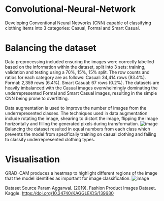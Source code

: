 # Convolutional-Neural-Network
Developing Conventional Neural Networks (CNN) capable of classifying clothing items into 3 categories: Casual, Formal and Smart Casual. 

# Balancing the dataset
Data preprocessing included ensuring the images were correctly labelled based on the information within the dataset, split into 3 sets: training, validation and testing using a 70%, 15%, 15% split.
The row counts and ratios for each category are as follows:
Casual: 34,414 rows (93.4%).
Formal: 2,359 rows (6.4%).
Smart Casual: 67 rows (0.2%).
The datasets are heavily imbalanced with the Casual images overwhelmingly dominating the underrepresented Formal and Smart Casual images, resulting in the simple CNN being prone to overfitting.

Data augmentation is used to improve the number of images from the underrepresented classes. The techniques used in data augmentation include rotating the image, shearing to distort the image, flipping the image horizontally and filling the generated pixels during transformation.
![image](https://github.com/user-attachments/assets/37f11c10-07c6-47ee-9b32-089efe915ae0)
Balancing the dataset resulted in equal numbers from each class which prevents the model from specifically training on casual clothing and failing to classify underrepresented clothing types.

# Visualisation
GRAD-CAM produces a heatmap to highlight different regions of the image that the model identifies as important for image classification. 
![image](https://github.com/user-attachments/assets/affc9533-7937-443d-bc62-32db83a20839)


Dataset Source
Param Aggarwal. (2019). Fashion Product Images Dataset. Kaggle. https://doi.org/10.34740/KAGGLE/DS/139630
